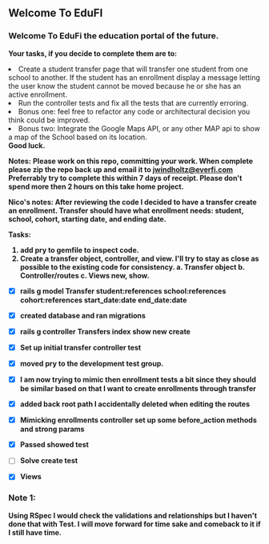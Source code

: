 ## Welcome To EduFI
### Welcome To EduFi the education portal of the future.

**Your tasks, if you decide to complete them are to:**
<li>Create a student transfer page that will transfer one student from one school to another. If the student has an enrollment display a message letting the user know the student cannot be moved because he or she has an active enrollment.</li>
<li>Run the controller tests and fix all the tests that are currently erroring.</li>
<li>Bonus one: feel free to refactor any code or architectural decision you think could be improved.</li>
<li>Bonus two: Integrate the Google Maps API, or any other MAP api to show a map of the School based on its location.</li>
<b>Good luck.</b>

**Notes:**
<b>Please work on this repo, committing your work. When complete please zip the repo back up and email it to jwindholtz@everfi.com</b>
<b>Preferrably try to complete this within 7 days of receipt.  Please don't spend more then 2 hours on this take home project.


Nico's notes:
After reviewing the code I decided to have a transfer create an enrollment. 
Transfer should have what enrollment needs:
student, school, cohort, starting date, and ending date.

Tasks:
1. add pry to gemfile to inspect code.
2. Create a transfer object, controller, and view. I'll try to stay as close as possible to the existing code for consistency.
  a. Transfer object
  b. Controller/routes
  c. Views new, show.


  - [x] rails g model Transfer student:references school:references cohort:references start_date:date end_date:date
  - [x] created database and ran migrations
  - [x] rails g controller Transfers index show new create
  - [x] Set up initial transfer controller test  
  - [x] moved pry to the development test group.
  - [x] I am now trying to mimic then enrollment tests a bit since they should be similar based on that I want to create enrollments through transfer
  - [x] added back root path I accidentally deleted when editing the routes
  - [x] Mimicking enrollments controller set up some before_action methods and strong params
  - [x] Passed showed test

  - [ ] Solve create test
  - [x] Views

### Note 1: 
Using RSpec I would check the validations and relationships but I haven't done that with Test. I will move forward for time sake and comeback to it if I still have time.

